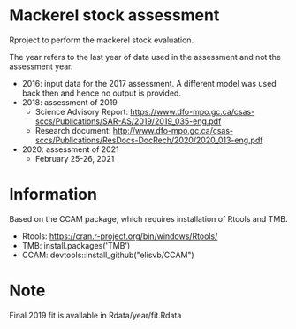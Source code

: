 # Mackerel stock assessment

Rproject to perform the mackerel stock evaluation.

The year refers to the last year of data used in the assessment and not the assessment year.

* 2016: input data for the 2017 assessment. A different model was used back then and hence no output is provided.
* 2018: assessment of 2019
  - Science Advisory Report: https://www.dfo-mpo.gc.ca/csas-sccs/Publications/SAR-AS/2019/2019_035-eng.pdf
  - Research document: http://www.dfo-mpo.gc.ca/csas-sccs/Publications/ResDocs-DocRech/2020/2020_013-eng.pdf 
* 2020: assessment of 2021
  - February 25-26, 2021

# Information

Based on the CCAM package, which requires installation of Rtools and TMB. 

* Rtools:	https://cran.r-project.org/bin/windows/Rtools/
* TMB:		install.packages('TMB')
* CCAM:		devtools::install_github("elisvb/CCAM")

# Note

Final 2019 fit is available in Rdata/year/fit.Rdata

